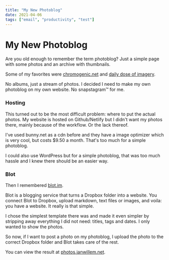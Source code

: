 ```yaml
---
title: "My New Photoblog"
date: 2021-04-06
tags: ["email", "productivity", "test"]
---
```


# My New Photoblog

Are you old enough to remember the term photoblog? Just a simple page with some photos and an archive with thumbnails.

Some of my favorites were [chromogenic.net](https://web.archive.org/web/20050208013240/http://chromogenic.net/) and [daily dose of imagery](http://wvs.topleftpixel.com/).

No albums, just a stream of photos. I decided I need to make my own photoblog on my own website. No snapstagram™ for me.

### Hosting

This turned out to be the most difficult problem: where to put the actual photos. My website is hosted on Github/Netlify but I didn't want my photos there, mainly because of the workflow. Or the lack thereof.

I've used bunny.net as a cdn before and they have a image optimizer which is very cool, but costs $9.50 a month. That's too much for a simple photoblog.

I could also use WordPress but for a simple photoblog, that was too much hassle and I knew there should be an easier way.

### Blot

Then I remembered [blot.im](https://blot.im). 

Blot is a blogging service that turns a Dropbox folder into a website. You connect Blot to Dropbox, upload markdown, text files or images, and voila: you have a website. It really is that simple.

I chose the simplest template there was and made it even simpler by stripping away everything I did not need: titles, tags and dates. I only wanted to show the photos.

So now, if I want to post a photo on my photoblog, I upload the photo to the correct Dropbox folder and Blot takes care of the rest.

You can view the result at [photos.janwillem.net](https://photos.janwillem.net).
